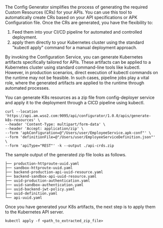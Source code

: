 The Config Generator simplifies the process of generating the required Custom Resources (CRs) for your APIs. You can use this tool to automatically create CRs based on your API specifications or APK Configuration file. Once the CRs are generated, you have the flexibility to:

1. Feed them into your CI/CD pipeline for automated and controlled deployment.
2. apply them directly to your Kubernetes cluster using the standard "kubectl apply" command for a manual deployment approach.

By invoking the Configuration Service, you can generate Kubernetes artifacts specifically tailored for APIs. These artifacts can be applied to a Kubernetes cluster using standard command-line tools like kubectl. However, in production scenarios, direct execution of kubectl commands on the runtime may not be feasible. In such cases, pipeline jobs play a vital role, where the generated artifacts are applied to the runtime through automated processes.

You can generate K8s resources as a zip file from config-deployer service and apply it to the deployment through a CICD pipeline using kubectl.

```
curl --location 'https://api.am.wso2.com:9095/api/configurator/1.0.0/apis/generate-k8s-resources' \
--header 'Content-Type: multipart/form-data' \
--header 'Accept: application/zip' \
--form 'apkConfiguration=@"/Users/user/EmployeeService.apk-conf"' \
--form 'definitionFile=@"/Users/user/EmployeeServiceDefinition.json"' \
--form 'apiType="REST"' -k --output ./api-crds.zip
```

The sample output of the generated zip file looks as follows.

```
├── production-httproute-uuid.yaml
├── sandbox-httproute-uuid.yaml
├── backend-production-api-uuid-resource.yaml
├── backend-sandbox-api-uuid-resource.yaml
├── uuid-production-authentication.yaml
├── uuid-sandbox-authentication.yaml
├── uuid-backend-jwt-policy.yaml
├── uuid-definition.yaml
└── api-uuid.yaml
```
Once you have generated your K8s artifacts, the next step is to apply them to the Kubernetes API server. 

```
kubectl apply -f <path_to_extracted_zip_file>
```